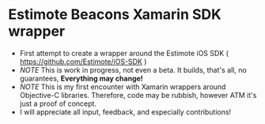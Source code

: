 Estimote Beacons Xamarin SDK wrapper
=======================

- First attempt to create a wrapper around the Estimote iOS SDK ( https://github.com/Estimote/iOS-SDK )
- *NOTE* This is work in progress, not even a beta. It builds, that's all, no guarantees, **Everything may change!**
- *NOTE* This is my first encounter with Xamarin wrappers around Objective-C libraries. Therefore, code may be rubbish, however ATM it's just a proof of concept.
- I will appreciate all input, feedback, and especially contributions!
